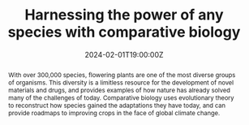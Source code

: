 ---
title: Harnessing the power of any species with comparative biology

event: Biology On Tap - Lansing
event_url: https://www.facebook.com/BioOnTap/

location: Michigan Wildlife Conservancy
address:
  street:  6380 Drumheller Rd
  city: Bath Township
  region: MI
  postcode: '48808'
  country: United States

summary: Harnessing the power of any species with comparative biology
abstract: 'With over 300,000 species, flowering plants are one of the most diverse groups of organisms. This diversity is a limitless resource for the development of novel materials and drugs, and provides examples of how nature has already solved many of the challenges of today. Comparative biology uses evolutionary theory to reconstruct how species gained the adaptations they have today, and can provide roadmaps to improving crops in the face of global climate change.'

# Talk start and end times.
#   End time can optionally be hidden by prefixing the line with `#`.
date: '2024-02-01T19:00:00Z'
date_end: '2024-02-01T19:30:00Z'
all_day: false

# Schedule page publish date (NOT talk date).
# publishDate: '2017-01-01T00:00:00Z'

authors: [Ian S Gilman]
tags: [comparative biology, gene networks, Crassulacean acid metabolism, climate change, genome duplication]

# Is this a featured talk? (true/false)
featured: false

image:
  # caption: 'Image credit: [**Unsplash**](https://unsplash.com/photos/bzdhc5b3Bxs)'
  # focal_point: Right

links:
  - icon: facebook
    icon_pack: fab
    name: Event Facebook
    url: https://www.facebook.com/BioOnTap/
  # - icon: hero/presentation-chart-bar
  #   icon_pack: hero
  #   name: View slides
  #   url: https://github.com/isgilman/isgilman.github.io/blob/main/content/event/Yale-Peabody-2023/2023-Feb-Peabody-Lecture.pdf
url_code: ''
url_pdf: ''
# url_slides: 'https://github.com/isgilman/isgilman.github.io/blob/main/content/event/Yale-Peabody-2023/2023-Feb-Peabody-Lecture.pdf'
url_video: ''

# Markdown Slides (optional).
#   Associate this talk with Markdown slides.
#   Simply enter your slide deck's filename without extension.
#   E.g. `slides = "example-slides"` references `content/slides/example-slides.md`.
#   Otherwise, set `slides = ""`.
# slides: 'https://github.com/isgilman/isgilman.github.io/blob/main/content/event/Yale-Peabody-2023/2023-Feb-Peabody-Lecture.pdf'

# Projects (optional).
#   Associate this post with one or more of your projects.
#   Simply enter your project's folder or file name without extension.
#   E.g. `projects = ["internal-project"]` references `content/project/deep-learning/index.md`.
#   Otherwise, set `projects = []`.
projects:
  - Portulaca and C4+CAM photosynthesis
---